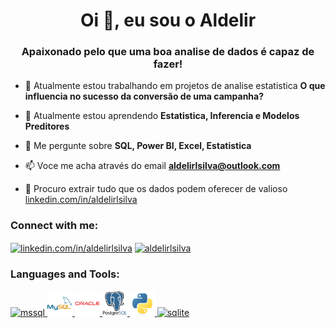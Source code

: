 <h1 align="center">Oi 👋, eu sou o Aldelir</h1>
<h3 align="center">Apaixonado pelo que uma boa analise de dados é capaz de fazer!</h3>

- 🔭 Atualmente estou trabalhando em projetos de analise estatistica **O que influencia no sucesso da conversão de uma campanha?**

- 🌱 Atualmente estou aprendendo **Estatistica, Inferencia e Modelos Preditores**

- 💬 Me pergunte sobre **SQL, Power BI, Excel, Estatistica**

- 📫 Voce me acha através do email **aldelirlsilva@outlook.com**

- 📄 Procuro extrair tudo que os dados podem oferecer de valioso [linkedin.com/in/aldelirlsilva](linkedin.com/in/aldelirlsilva)

<h3 align="left">Connect with me:</h3>
<p align="left">
<a href="https://linkedin.com/in/linkedin.com/in/aldelirlsilva" target="blank"><img align="center" src="https://raw.githubusercontent.com/rahuldkjain/github-profile-readme-generator/master/src/images/icons/Social/linked-in-alt.svg" alt="linkedin.com/in/aldelirlsilva" height="30" width="40" /></a>
<a href="https://medium.com/aldelirlsilva" target="blank"><img align="center" src="https://raw.githubusercontent.com/rahuldkjain/github-profile-readme-generator/master/src/images/icons/Social/medium.svg" alt="aldelirlsilva" height="30" width="40" /></a>
</p>

<h3 align="left">Languages and Tools:</h3>
<p align="left"> <a href="https://www.microsoft.com/en-us/sql-server" target="_blank" rel="noreferrer"> <img src="https://www.svgrepo.com/show/303229/microsoft-sql-server-logo.svg" alt="mssql" width="40" height="40"/> </a> <a href="https://www.mysql.com/" target="_blank" rel="noreferrer"> <img src="https://raw.githubusercontent.com/devicons/devicon/master/icons/mysql/mysql-original-wordmark.svg" alt="mysql" width="40" height="40"/> </a> <a href="https://www.oracle.com/" target="_blank" rel="noreferrer"> <img src="https://raw.githubusercontent.com/devicons/devicon/master/icons/oracle/oracle-original.svg" alt="oracle" width="40" height="40"/> </a> <a href="https://www.postgresql.org" target="_blank" rel="noreferrer"> <img src="https://raw.githubusercontent.com/devicons/devicon/master/icons/postgresql/postgresql-original-wordmark.svg" alt="postgresql" width="40" height="40"/> </a> <a href="https://www.python.org" target="_blank" rel="noreferrer"> <img src="https://raw.githubusercontent.com/devicons/devicon/master/icons/python/python-original.svg" alt="python" width="40" height="40"/> </a> <a href="https://www.sqlite.org/" target="_blank" rel="noreferrer"> <img src="https://www.vectorlogo.zone/logos/sqlite/sqlite-icon.svg" alt="sqlite" width="40" height="40"/> </a> </p>

<!---

- 👋 Hi, I’m @AldelirLSilva
- 👀 I’m interested in ...
- 🌱 I’m currently learning ...
- 💞️ I’m looking to collaborate on ...
- 📫 How to reach me ...
- 😄 Pronouns: ...
- ⚡ Fun fact: ...


AldelirLSilva/AldelirLSilva is a ✨ special ✨ repository because its `README.md` (this file) appears on your GitHub profile.
You can click the Preview link to take a look at your changes.
--->
